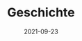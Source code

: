 ---
date: 2021-09-23
title: Geschichte
redirect: '/tag/Geschichte'
tags: [Fächer]
thumbnail: 
    src: geschichte/GluckAlt.jpg
    alt: Foto der Büste von Willibald Gluck
---